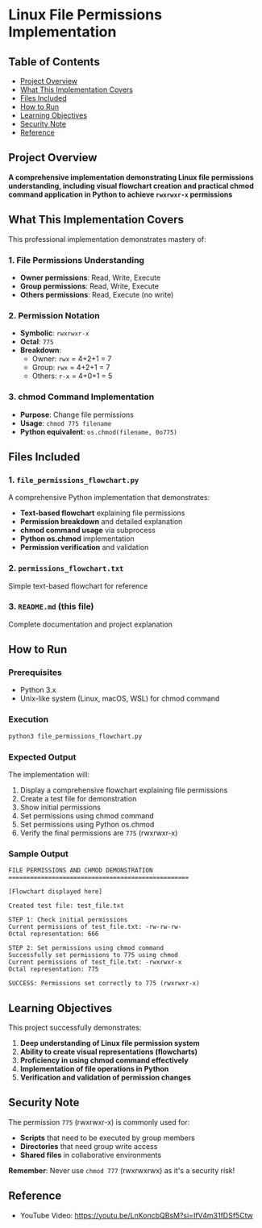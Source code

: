 # Linux File Permissions Implementation

## Table of Contents
- [Project Overview](#project-overview)
- [What This Implementation Covers](#what-this-implementation-covers)
- [Files Included](#files-included)
- [How to Run](#how-to-run)
- [Learning Objectives](#learning-objectives)
- [Security Note](#security-note)
- [Reference](#reference)

## Project Overview
**A comprehensive implementation demonstrating Linux file permissions understanding, including visual flowchart creation and practical chmod command application in Python to achieve `rwxrwxr-x` permissions**

## What This Implementation Covers

This professional implementation demonstrates mastery of:

### 1. File Permissions Understanding
- **Owner permissions**: Read, Write, Execute
- **Group permissions**: Read, Write, Execute  
- **Others permissions**: Read, Execute (no write)

### 2. Permission Notation
- **Symbolic**: `rwxrwxr-x`
- **Octal**: `775`
- **Breakdown**:
  - Owner: `rwx` = 4+2+1 = 7
  - Group: `rwx` = 4+2+1 = 7
  - Others: `r-x` = 4+0+1 = 5

### 3. chmod Command Implementation
- **Purpose**: Change file permissions
- **Usage**: `chmod 775 filename`
- **Python equivalent**: `os.chmod(filename, 0o775)`

## Files Included

### 1. `file_permissions_flowchart.py`
A comprehensive Python implementation that demonstrates:
- **Text-based flowchart** explaining file permissions
- **Permission breakdown** and detailed explanation
- **chmod command usage** via subprocess
- **Python os.chmod** implementation
- **Permission verification** and validation

### 2. `permissions_flowchart.txt`
Simple text-based flowchart for reference

### 3. `README.md` (this file)
Complete documentation and project explanation

## How to Run

### Prerequisites
- Python 3.x
- Unix-like system (Linux, macOS, WSL) for chmod command

### Execution
```bash
python3 file_permissions_flowchart.py
```

### Expected Output
The implementation will:
1. Display a comprehensive flowchart explaining file permissions
2. Create a test file for demonstration
3. Show initial permissions
4. Set permissions using chmod command
5. Set permissions using Python os.chmod
6. Verify the final permissions are `775` (rwxrwxr-x)

### Sample Output
```
FILE PERMISSIONS AND CHMOD DEMONSTRATION
==================================================

[Flowchart displayed here]

Created test file: test_file.txt

STEP 1: Check initial permissions
Current permissions of test_file.txt: -rw-rw-rw-
Octal representation: 666

STEP 2: Set permissions using chmod command
Successfully set permissions to 775 using chmod
Current permissions of test_file.txt: -rwxrwxr-x
Octal representation: 775

SUCCESS: Permissions set correctly to 775 (rwxrwxr-x)
```

## Learning Objectives

This project successfully demonstrates:
1. **Deep understanding of Linux file permission system**
2. **Ability to create visual representations (flowcharts)**
3. **Proficiency in using chmod command effectively**
4. **Implementation of file operations in Python**
5. **Verification and validation of permission changes**

## Security Note

The permission `775` (rwxrwxr-x) is commonly used for:
- **Scripts** that need to be executed by group members
- **Directories** that need group write access
- **Shared files** in collaborative environments

**Remember**: Never use `chmod 777` (rwxrwxrwx) as it's a security risk!

## Reference
- YouTube Video: https://youtu.be/LnKoncbQBsM?si=IfV4m31fDSf5Ctw 